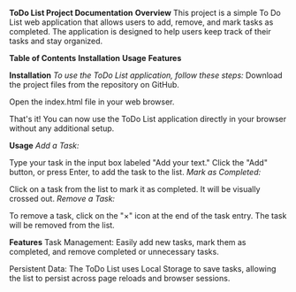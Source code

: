 **ToDo List Project Documentation**
**Overview**
This project is a simple To Do List web application that allows users to add, remove, and mark tasks as completed. The application is designed to help users keep track of their tasks and stay organized.

**Table of Contents**
**Installation**
**Usage**
**Features**

**Installation**
_To use the ToDo List application, follow these steps:_
Download the project files from the repository on GitHub.

Open the index.html file in your web browser.

That's it! You can now use the ToDo List application directly in your browser without any additional setup.

**Usage**
_Add a Task:_

Type your task in the input box labeled "Add your text."
Click the "Add" button, or press Enter, to add the task to the list.
_Mark as Completed:_

Click on a task from the list to mark it as completed. It will be visually crossed out.
_Remove a Task:_

To remove a task, click on the "×" icon at the end of the task entry. The task will be removed from the list.


**Features**
Task Management: Easily add new tasks, mark them as completed, and remove completed or unnecessary tasks.

Persistent Data: The ToDo List uses Local Storage to save tasks, allowing the list to persist across page reloads and browser sessions.

